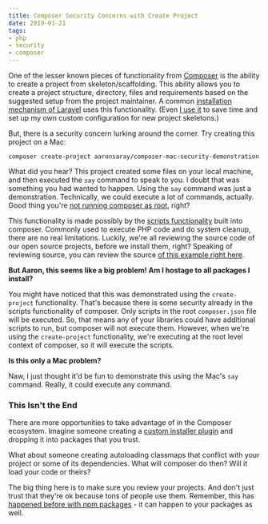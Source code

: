 ```yaml
---
title: Composer Security Concerns with Create Project
date: 2019-01-21
tags:
- php
- security
- composer
---
```

One of the lesser known pieces of functionality from [Composer](https://getcomposer.org) is the ability to create a project from skeleton/scaffolding. This ability allows you to create a project structure, directory, files and requirements based on the suggested setup from the project maintainer.  A common [installation mechanism of Laravel](https://laravel.com/docs/5.7/installation) uses this functionality.  (Even [I use it](https://packagist.org/packages/aaronsaray/laravel-boot) to save time and set up my own custom configuration for new project skeletons.)

<!--more-->

But, there is a security concern lurking around the corner.  Try creating this project on a Mac:

`composer create-project aaronsaray/composer-mac-security-demonstration`

What did you hear?  This project created some files on your local machine, and then executed the `say` command to speak to you.  I doubt that was something you had wanted to happen.  Using the `say` command was just a demonstration.  Technically, we could execute a lot of commands, actually.  Good thing you're [not running composer as root](https://getcomposer.org/root), right?

This functionality is made possibly by the [scripts functionality](https://getcomposer.org/doc/articles/scripts.md#command-events) built into composer.  Commonly used to execute PHP code and do system cleanup, there are no real limitations.  Luckily, we're all reviewing the source code of our open source projects, before we install them, right?  Speaking of reviewing source, you can review the source [of this example right here](https://github.com/aaronsaray/composer-mac-security-demonstration).

**But Aaron, this seems like a big problem! Am I hostage to all packages I install?**

You might have noticed that this was demonstrated using the `create-project` functionality.  That's because there is some security already in the scripts functionality of composer.  Only scripts in the root `composer.json` file will be executed.  So, that means any of your libraries could have additional scripts to run, but composer will not execute them.  However, when we're using the `create-project` functionality, we're executing at the root level context of composer, so it will execute the scripts.

**Is this only a Mac problem?**

Naw, I just thought it'd be fun to demonstrate this using the Mac's `say` command. Really, it could execute any command.

### This Isn't the End

There are more opportunities to take advantage of in the Composer ecosystem.  Imagine someone creating a [custom installer plugin](https://getcomposer.org/doc/articles/custom-installers.md) and dropping it into packages that you trust. 

What about someone creating autoloading classmaps that conflict with your project or some of its dependencies.  What will composer do then? Will it load your code or theirs?

The big thing here is to make sure you review your projects.  And don't just trust that they're ok because tons of people use them.  Remember, this has [happened before with npm packages](https://www.theregister.co.uk/2018/11/26/npm_repo_bitcoin_stealer/) - it can happen to your packages as well.